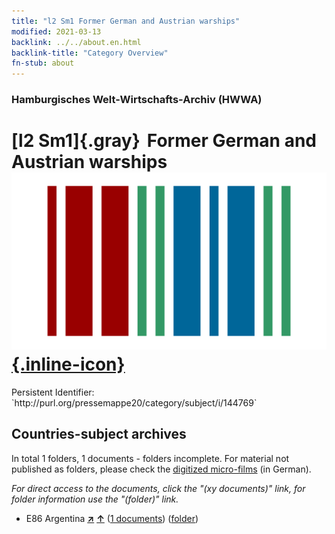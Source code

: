 ```yaml
---
title: "l2 Sm1 Former German and Austrian warships"
modified: 2021-03-13
backlink: ../../about.en.html
backlink-title: "Category Overview"
fn-stub: about
---
```


### Hamburgisches Welt-Wirtschafts-Archiv (HWWA)

# [l2 Sm1]{.gray}&#8201; Former German and Austrian warships &#160; [![Wikidata](/images/Wikidata-logo.svg "Wikidata"){.inline-icon}](http://www.wikidata.org/entity/Q104700224)

<div class="hint">Persistent Identifier: `http://purl.org/pressemappe20/category/subject/i/144769`</div>







## Countries-subject archives





In total 1 folders, 1 documents - folders incomplete.
For material not published as folders, please check the [digitized micro-films](/film/h1_sh.de.html) (in German).

_For direct access to the documents, click the "(xy documents)" link, for folder information use the "(folder)" link._


- E86 Argentina [**&nearr;**](../../../geo/i/141692/about.en.html "Argentina (all folders)") [**&uarr;**](../../../geo/about.en.html#E86 "Country category system") (<a href="https://pm20.zbw.eu/iiifview/folder/sh/141692,144769" title="about: Argentina : Former German and Austrian warships" target="_blank">1 documents</a>) ([folder](../../../../folder/sh/1416xx/141692/1447xx/144769/about.en.html))








